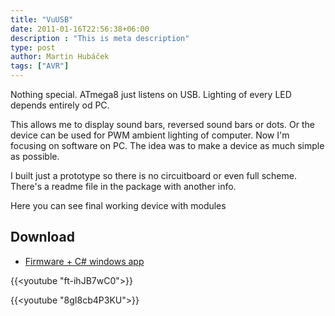 ```yaml
---
title: "VuUSB"
date: 2011-01-16T22:56:38+06:00
description : "This is meta description"
type: post
author: Martin Hubáček
tags: ["AVR"]
---
```


Nothing special. ATmega8 just listens on USB. Lighting of every LED depends entirely od PC. 

<!--more-->
This allows me to display sound bars, reversed sound bars or dots. Or the device can be used for PWM ambient lighting of computer. Now I'm focusing on software on PC. The idea was to make a device as much simple as possible.

I built just a prototype so there is no circuitboard or even full scheme. There's a readme file in the package with another info.

Here you can see final working device with modules

## Download

- [Firmware + C# windows app](vuusb.zip)

{{<youtube "ft-ihJB7wC0">}}

{{<youtube "8gI8cb4P3KU">}}

